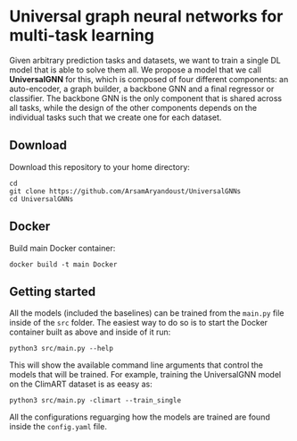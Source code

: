 # Universal graph neural networks for multi-task learning


Given arbitrary prediction tasks and datasets, we want to train a single DL model that is able to solve them all. 
We propose a model that we call **UniversalGNN** for this, which is composed of four different components: 
an auto-encoder, a graph builder, a backbone GNN and a final regressor or classifier. The backbone GNN is the only component 
that is shared across all tasks, while the design of the other components depends on the individual tasks such that we create one for each dataset.

## Download
Download this repository to your home directory:

```
cd 
git clone https://github.com/ArsamAryandoust/UniversalGNNs
cd UniversalGNNs
```

## Docker

Build main Docker container:

```
docker build -t main Docker
```

## Getting started

All the models (included the baselines) can be trained from the `main.py` file inside of the `src` folder. 
The easiest way to do so is to start the Docker container built as above and inside of it run:

```
python3 src/main.py --help
```

This will show the available command line arguments that control the models that will be trained. 
For example, training the UniversalGNN model on the ClimART dataset is as eeasy as:

```
python3 src/main.py -climart --train_single
```

All the configurations reguarging how the models are trained are found inside the `config.yaml` file.
